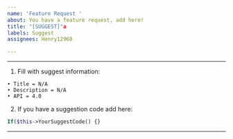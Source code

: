 ```yaml
---
name: 'Feature Request '
about: You have a feature request, add here!
title: "[SUGGEST]"a
labels: Suggest
assignees: Henry12960

---
```


---
1. Fill with suggest information:

```
• Title = N/A
• Description = N/A
• API = 4.0
```


2. If you have a suggestion code add here:

```php
If($this->YourSuggestCode() {}
```
---

